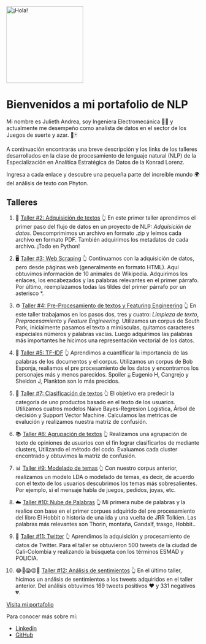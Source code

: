<img src="https://user-images.githubusercontent.com/73562347/120042301-6e9f4800-bfcf-11eb-925a-c9f7f7537689.png" alt="¡Hola!" width="200"/>


# **Bienvenidos a mi portafolio de NLP**

Mi nombre es Julieth Andrea, soy Ingeniera Electromecánica 👷‍♀️ y actualmente me desempeño como analista de datos en el sector de los Juegos 
de suerte y azar. 🎰🃏 

A continuación encontrarás una breve descripción y los links de los talleres desarrollados en la clase de procesamiento de lenguaje natural (NLP) de la Especialización en Analítica Estratégica de Datos 
de la Konrad Lorenz. 

Ingresa a cada enlace y descubre una pequeña parte del increíble mundo 🌍 del análisis de texto con Phyton.		

## **Talleres**

1. 📝 [Taller #2: Adquisición de textos](https://github.com/Chomely/Procesamiento-de-Lenguaje-Natural-NLP-/blob/main/Taller%202JM.ipynb) 👆
En este primer taller aprendimos el primer paso del flujo de datos en un proyecto de NLP: *Adquisición de datos*. Descomprimimos un archivo en formato
.zip y leímos cada archivo en formato PDF. También adquirimos los metadatos de cada archivo. ¡Todo en Python!


2. 🖥️ [Taller #3: Web Scraping](https://github.com/Chomely/Procesamiento-de-Lenguaje-Natural-NLP-/blob/main/Taller%203JM.ipynb) 👆
Continuamos con la adquisición de datos, pero desde páginas web (generalmente en formato HTML). Aquí obtuvimos información de 10 animales de Wikipedia.
Adquirimos los enlaces, los encabezados y las palabras relevantes en el primer párrafo. Por último, reemplazamos todas las tildes del primer párrafo por un asterisco *.

	
3. ⚙️ [Taller #4: Pre-Procesamiento de textos y Featuring Engineering](https://github.com/Chomely/Procesamiento-de-Lenguaje-Natural-NLP-/blob/main/Taller%204JM.ipynb) 👆
En este taller trabajamos en los pasos dos, tres y cuatro: *Limpieza de texto*, *Preprocesamiento* y *Feature Engineering*. Utilizamos un corpus de South Park, 
inicialmente pasamos el texto a minúsculas, quitamos caracteres especiales números y palabras vacías. Luego adquirimos las palabras más importantes he hicimos 
una representación vectorial de los datos.


4. 🔡 [Taller #5: TF-IDF](https://github.com/Chomely/Procesamiento-de-Lenguaje-Natural-NLP-/blob/main/Taller%205JM.ipynb) 👆
Aprendimos a cuantificar la importancia de las palabras de los documentos y el corpus. Utilizamos un corpus de Bob Esponja, realiamos el pre procesamiento de los datos y encontramos los personajes más y menos parecidos.
Spoiler ¡¡ Eugenio H, Cangrejo y Sheldon J, Plankton son lo más precidos.


5. 🧲 [Taller #7: Clasificación de textos](https://github.com/Chomely/Procesamiento-de-Lenguaje-Natural-5LP-/blob/main/Taller%207JM.ipynb) 👆
El objetivo era predecir la categoría de uno productos basado en el texto de los usuarios. Utilizamos cuatros modelos Naive Bayes-Regresion Logistica, Árbol de decisión y 
Support Vector Machine. Calculamos las metricas de evalución y realizamos nuestra matriz de confusión. 


6. 📚 [Taller #8: Agrupación de textos](https://github.com/Chomely/Procesamiento-de-Lenguaje-Natural-NLP-/blob/main/Taller%208JM.ipynb) 👆
Realizamos una agrupación de texto de opiniones de usuarios con el fin lograr clasificarlos de mediante clusters, Utilizando el método del codo. 
Evaluamos cada cluster encontrado y obtuvimos la matriz de confusión.


7. 📊 [Taller #9: Modelado de temas](https://github.com/Chomely/Procesamiento-de-Lenguaje-Natural-NLP-/blob/main/Taller%209JM.ipynb) 👆
Con nuestro corpus anterior, realizamos un modelo LDA o modelado de temas, es decir, de acuerdo con el texto de los usuarios descubrimos los temas 
más sobresalientes. Por ejemplo, si el mensaje habla de juegos, pedidos, joyas, etc.


8. ☁️ [Taller #10: Nube de Palabras](https://github.com/Chomely/Procesamiento-de-Lenguaje-Natural-NLP-/blob/main/Taller%2010JM%20.ipynb) 👆
Mi primera nube de palabras y la realice con base en el primer corpues adquirido del pre procesamiento del libro El Hobbit o historia de una ida y una vuelta de JRR Tolkien.
Las palabras más relevantes son Thorin, montaña, Gandalf, trasgo, Hobbit..

9. 💬 [Taller #11: Twitter](https://github.com/Chomely/Procesamiento-de-Lenguaje-Natural-NLP-/blob/main/Taller%2011JM.ipynb) 👆
Aprendimos la adquisición y procesamiento de datos de Twitter. Para el taller se obtuvieron 500 tweets de la ciudad de Cali-Colombia y realizando la búsqueta con los términos ESMAD y POLICIA. 


10. 😂🥺😱😠🤗 [Taller #12: Análisis de sentimientos](https://github.com/Chomely/Procesamiento-de-Lenguaje-Natural-NLP-/blob/main/Taller%2012JM.ipynb) 👆
En  el último taller, hicimos un análisis de sentimientos a los tweets adquiridos en el taller anterior. Del análisis obtuvimos 169 tweets positivos ❤️ y 331 negativos 💔.

[Visita mi portafolio](https://chomely.github.io/Portafolio_NLP/)

Para conocer más sobre mí:
* [Linkedin](https://www.linkedin.com/in/julieth-andrea-murte-tavera-276678144/)
* [GitHub](https://github.com/Chomely)
